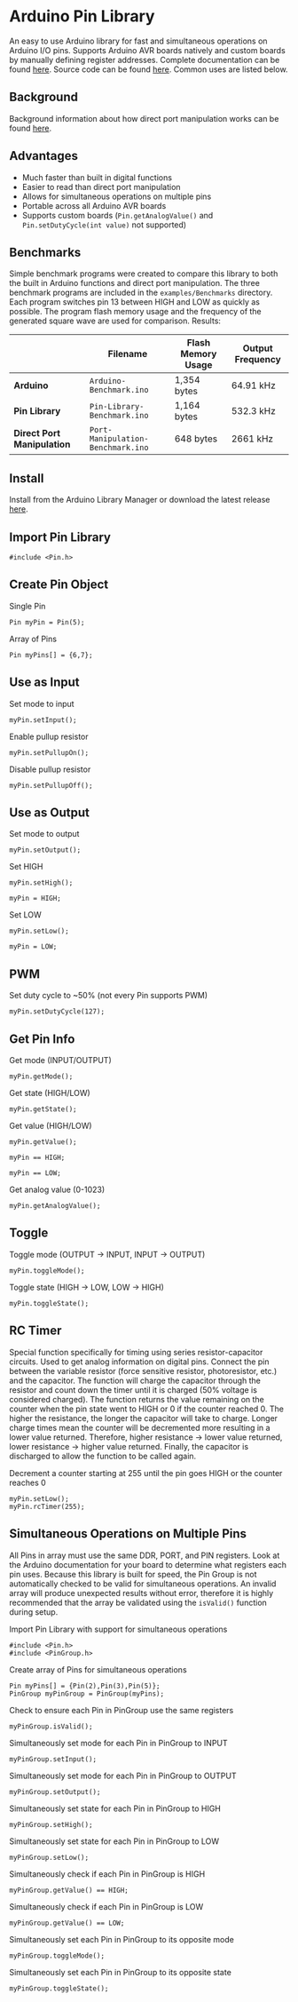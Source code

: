 Arduino Pin Library
===
An easy to use Arduino library for fast and simultaneous operations on Arduino I/O pins. Supports Arduino AVR boards natively and custom boards by manually defining register addresses. Complete documentation can be found [here](https://pin.fenichelar.com). Source code can be found [here](https://github.com/fenichelar/Pin). Common uses are listed below.

## Background
Background information about how direct port manipulation works can be found [here](https://www.arduino.cc/en/Reference/PortManipulation).

## Advantages
 - Much faster than built in digital functions
 - Easier to read than direct port manipulation
 - Allows for simultaneous operations on multiple pins
 - Portable across all Arduino AVR boards
 - Supports custom boards (`Pin.getAnalogValue()` and `Pin.setDutyCycle(int value)` not supported)

## Benchmarks
Simple benchmark programs were created to compare this library to both the built in Arduino functions and direct port manipulation. The three benchmark programs are included in the `examples/Benchmarks` directory. Each program switches pin 13 between HIGH and LOW as quickly as possible. The program flash memory usage and the frequency of the generated square wave are used for comparison. Results:

|                              | Filename                          | Flash Memory Usage | Output Frequency   |
| ---------------------------- | --------------------------------- | ------------------ | ------------------ |
| **Arduino**                  | `Arduino-Benchmark.ino`           | 1,354 bytes        | 64.91 kHz          |
| **Pin Library**              | `Pin-Library-Benchmark.ino`       | 1,164 bytes        | 532.3 kHz          |
| **Direct Port Manipulation** | `Port-Manipulation-Benchmark.ino` | 648 bytes          | 2661 kHz           |

## Install
Install from the Arduino Library Manager or download the latest release [here](https://github.com/fenichelar/Pin/releases/latest).

Import Pin Library
------
~~~~~~~~~~~~~{.cpp}
#include <Pin.h>
~~~~~~~~~~~~~

## Create Pin Object
Single Pin
~~~~~~~~~~~~~{.cpp}
Pin myPin = Pin(5);
~~~~~~~~~~~~~
Array of Pins
~~~~~~~~~~~~~{.cpp}
Pin myPins[] = {6,7};
~~~~~~~~~~~~~

## Use as Input
Set mode to input
~~~~~~~~~~~~~{.cpp}
myPin.setInput();
~~~~~~~~~~~~~
Enable pullup resistor
~~~~~~~~~~~~~{.cpp}
myPin.setPullupOn();
~~~~~~~~~~~~~
Disable pullup resistor
~~~~~~~~~~~~~{.cpp}
myPin.setPullupOff();
~~~~~~~~~~~~~

## Use as Output
Set mode to output
~~~~~~~~~~~~~{.cpp}
myPin.setOutput();
~~~~~~~~~~~~~
Set HIGH
~~~~~~~~~~~~~{.cpp}
myPin.setHigh();
~~~~~~~~~~~~~
~~~~~~~~~~~~~{.cpp}
myPin = HIGH;
~~~~~~~~~~~~~
Set LOW
~~~~~~~~~~~~~{.cpp}
myPin.setLow();
~~~~~~~~~~~~~
~~~~~~~~~~~~~{.cpp}
myPin = LOW;
~~~~~~~~~~~~~

## PWM
Set duty cycle to ~50% (not every Pin supports PWM)
~~~~~~~~~~~~~{.cpp}
myPin.setDutyCycle(127);
~~~~~~~~~~~~~

## Get Pin Info
Get mode (INPUT/OUTPUT)
~~~~~~~~~~~~~{.cpp}
myPin.getMode();
~~~~~~~~~~~~~
Get state (HIGH/LOW)
~~~~~~~~~~~~~{.cpp}
myPin.getState();
~~~~~~~~~~~~~
Get value (HIGH/LOW)
~~~~~~~~~~~~~{.cpp}
myPin.getValue();
~~~~~~~~~~~~~
~~~~~~~~~~~~~{.cpp}
myPin == HIGH;
~~~~~~~~~~~~~
~~~~~~~~~~~~~{.cpp}
myPin == LOW;
~~~~~~~~~~~~~
Get analog value (0-1023)
~~~~~~~~~~~~~{.cpp}
myPin.getAnalogValue();
~~~~~~~~~~~~~

## Toggle
Toggle mode (OUTPUT -> INPUT, INPUT -> OUTPUT)
~~~~~~~~~~~~~{.cpp}
myPin.toggleMode();
~~~~~~~~~~~~~
Toggle state (HIGH -> LOW, LOW -> HIGH)
~~~~~~~~~~~~~{.cpp}
myPin.toggleState();
~~~~~~~~~~~~~

## RC Timer

Special function specifically for timing using series resistor-capacitor circuits. Used to get analog information on digital pins. Connect the pin between the variable resistor (force sensitive resistor, photoresistor, etc.) and the capacitor. The function will charge the capacitor through the resistor and count down the timer until it is charged (50% voltage is considered charged). The function returns the value remaining on the counter when the pin state went to HIGH or 0 if the counter reached 0. The higher the resistance, the longer the capacitor will take to charge. Longer charge times mean the counter will be decremented more resulting in a lower value returned. Therefore, higher resistance -> lower value returned, lower resistance -> higher value returned. Finally, the capacitor is discharged to allow the function to be called again.

Decrement a counter starting at 255 until the pin goes HIGH or the counter reaches 0
~~~~~~~~~~~~~{.cpp}
myPin.setLow();
myPin.rcTimer(255);
~~~~~~~~~~~~~

## Simultaneous Operations on Multiple Pins

All Pins in array must use the same DDR, PORT, and PIN registers. Look at the Arduino documentation for your board to determine what registers each pin uses. Because this library is built for speed, the Pin Group is not automatically checked to be valid for simultaneous operations. An invalid array will produce unexpected results without error, therefore it is highly recommended that the array be validated using the `isValid()` function during setup.

Import Pin Library with support for simultaneous operations
~~~~~~~~~~~~~{.cpp}
#include <Pin.h>
#include <PinGroup.h>
~~~~~~~~~~~~~
Create array of Pins for simultaneous operations
~~~~~~~~~~~~~{.cpp}
Pin myPins[] = {Pin(2),Pin(3),Pin(5)};
PinGroup myPinGroup = PinGroup(myPins);
~~~~~~~~~~~~~
Check to ensure each Pin in PinGroup use the same registers
~~~~~~~~~~~~~{.cpp}
myPinGroup.isValid();
~~~~~~~~~~~~~
Simultaneously set mode for each Pin in PinGroup to INPUT
~~~~~~~~~~~~~{.cpp}
myPinGroup.setInput();
~~~~~~~~~~~~~
Simultaneously set mode for each Pin in PinGroup to OUTPUT
~~~~~~~~~~~~~{.cpp}
myPinGroup.setOutput();
~~~~~~~~~~~~~
Simultaneously set state for each Pin in PinGroup to HIGH
~~~~~~~~~~~~~{.cpp}
myPinGroup.setHigh();
~~~~~~~~~~~~~
Simultaneously set state for each Pin in PinGroup to LOW
~~~~~~~~~~~~~{.cpp}
myPinGroup.setLow();
~~~~~~~~~~~~~
Simultaneously check if each Pin in PinGroup is HIGH
~~~~~~~~~~~~~{.cpp}
myPinGroup.getValue() == HIGH;
~~~~~~~~~~~~~
Simultaneously check if each Pin in PinGroup is LOW
~~~~~~~~~~~~~{.cpp}
myPinGroup.getValue() == LOW;
~~~~~~~~~~~~~
Simultaneously set each Pin in PinGroup to its opposite mode
~~~~~~~~~~~~~{.cpp}
myPinGroup.toggleMode();
~~~~~~~~~~~~~
Simultaneously set each Pin in PinGroup to its opposite state
~~~~~~~~~~~~~{.cpp}
myPinGroup.toggleState();
~~~~~~~~~~~~~
